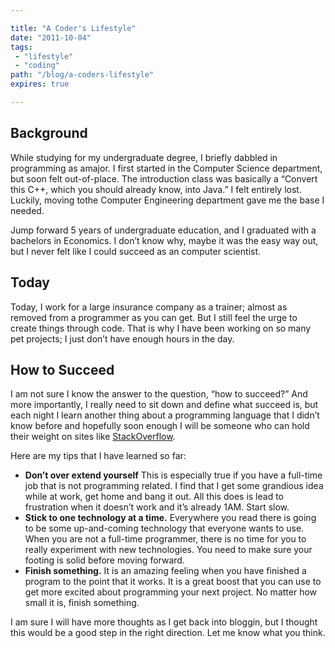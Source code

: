 ```yaml
---

title: "A Coder's Lifestyle"
date: "2011-10-04"
tags:
 - "lifestyle"
 - "coding"
path: "/blog/a-coders-lifestyle"
expires: true

---
```


## Background

While studying for my undergraduate degree, I briefly dabbled in programming as amajor. I first started in the Computer Science department, but soon felt out-of-place. The introduction class was basically a “Convert this C++, which you should already know, into Java.” I felt entirely lost. Luckily, moving tothe Computer Engineering department gave me the base I needed.

Jump forward 5 years of undergraduate education, and I graduated with a bachelors in Economics. I don’t know why, maybe it was the easy way out, but I never felt like I could succeed as an computer scientist.

## Today

Today, I work for a large insurance company as a trainer; almost as removed from a programmer as you can get. But I still feel the urge to create things through code. That is why I have been working on so many pet projects; I just don’t have enough hours in the day.

## How to Succeed

I am not sure I know the answer to the question, “how to succeed?” And more importantly, I really need to sit down and define what succeed is, but each night I learn another thing about a programming language that I didn’t know before and hopefully soon enough I will be someone who can hold their weight on sites like [StackOverflow][1].

Here are my tips that I have learned so far:

*   **Don’t over extend yourself** This is especially true if you have a full-time job that is not programming related. I find that I get some grandious idea while at work, get home and bang it out. All this does is lead to frustration when it doesn’t work and it’s already 1AM. Start slow.
*   **Stick to one technology at a time.** Everywhere you read there is going to be some up-and-coming technology that everyone wants to use. When you are not a full-time programmer, there is no time for you to really experiment with new technologies. You need to make sure your footing is solid before moving forward.
*   **Finish something.** It is an amazing feeling when you have finished a program to the point that it works. It is a great boost that you can use to get more excited about programming your next project. No matter how small it is, finish something.

I am sure I will have more thoughts as I get back into bloggin, but I thought this would be a good step in the right direction. Let me know what you think.

 [1]: http://stackoverflow.com
